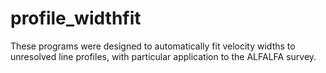 # profile_widthfit
 
These programs were designed to automatically fit velocity widths to unresolved line profiles, with particular application to the ALFALFA survey. 
